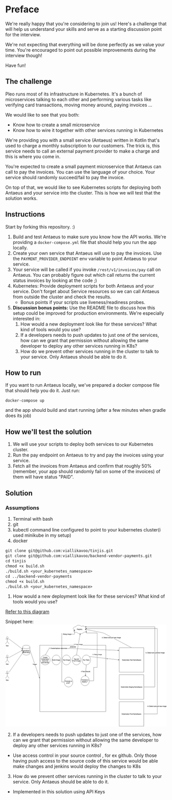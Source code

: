 # Preface

We're really happy that you're considering to join us! Here's a challenge that will help us understand your skills and serve as a starting discussion point for the interview.

We're not expecting that everything will be done perfectly as we value your time. You're encouraged to point out possible improvements during the interview though!

Have fun!

## The challenge

Pleo runs most of its infrastructure in Kubernetes. It's a bunch of microservices talking to each other and performing various tasks like verifying card transactions, moving money around, paying invoices ...

We would like to see that you both:
- Know how to create a small microservice
- Know how to wire it together with other services running in Kubernetes

We're providing you with a small service (Antaeus) written in Kotlin that's used to charge a monthly subscription to our customers. The trick is, this service needs to call an external payment provider to make a charge and this is where you come in.

You're expected to create a small payment microservice that Antaeus can call to pay the invoices. You can use the language of your choice. Your service should randomly succeed/fail to pay the invoice.

On top of that, we would like to see Kubernetes scripts for deploying both Antaeus and your service into the cluster. This is how we will test that the solution works.

## Instructions

Start by forking this repository. :)

1. Build and test Antaeus to make sure you know how the API works. We're providing a `docker-compose.yml` file that should help you run the app locally.
2. Create your own service that Antaeus will use to pay the invoices. Use the `PAYMENT_PROVIDER_ENDPOINT` env variable to point Antaeus to your service.
3. Your service will be called if you invoke `/rest/v1/invoices/pay` call on Antaeus. You can probably figure out which call returns the current status invoices by looking at the code ;)
4. Kubernetes: Provide deployment scripts for both Antaeus and your service. Don't forget about Service resources so we can call Antaeus from outside the cluster and check the results.
    - Bonus points if your scripts use liveness/readiness probes.
5. **Discussion bonus points:** Use the README file to discuss how this setup could be improved for production environments. We're especially interested in:
    1. How would a new deployment look like for these services? What kind of tools would you use?
    2. If a developers needs to push updates to just one of the services, how can we grant that permission without allowing the same developer to deploy any other services running in K8s?
    3. How do we prevent other services running in the cluster to talk to your service. Only Antaeus should be able to do it.

## How to run

If you want to run Antaeus locally, we've prepared a docker compose file that should help you do it. Just run:
```
docker-compose up
```
and the app should build and start running (after a few minutes when gradle does its job)

## How we'll test the solution

1. We will use your scripts to deploy both services to our Kubernetes cluster.
2. Run the pay endpoint on Antaeus to try and pay the invoices using your service.
3. Fetch all the invoices from Antaeus and confirm that roughly 50% (remember, your app should randomly fail on some of the invoices) of them will have status "PAID".

## Solution
### Assumptions
1. Terminal with bash
2. git
3. kubectl command line configured to point to your kubernetes cluster(i used minikube in my setup)
4. docker

```
git clone git@github.com:viallikavoo/tinjis.git
git clone git@github.com:viallikavoo/backend-vendor-payments.git
cd tinjis
chmod +x build.sh
./build.sh <your_kubernetes_namespace>
cd ../backend-vendor-payments
chmod +x build.sh
./build.sh <your_kubernetes_namespace>
```

1. How would a new deployment look like for these services? What kind of tools would you use?

[Refer to this diagram ](https://github.com/viallikavoo/tinjis/blob/master/pleo.png)

Snippet here:
![alt text](https://github.com/viallikavoo/tinjis/blob/master/pleo.png)

2. If a developers needs to push updates to just one of the services, how can we grant that permission without allowing the same developer to deploy any other services running in K8s?
- Use access control in your source control , for ex github. Only those having push access to the source code of this service would be able make changes and jenkins would deploy the changes to K8s
3. How do we prevent other services running in the cluster to talk to your service. Only Antaeus should be able to do it.
- Implemented in this solution using API Keys
